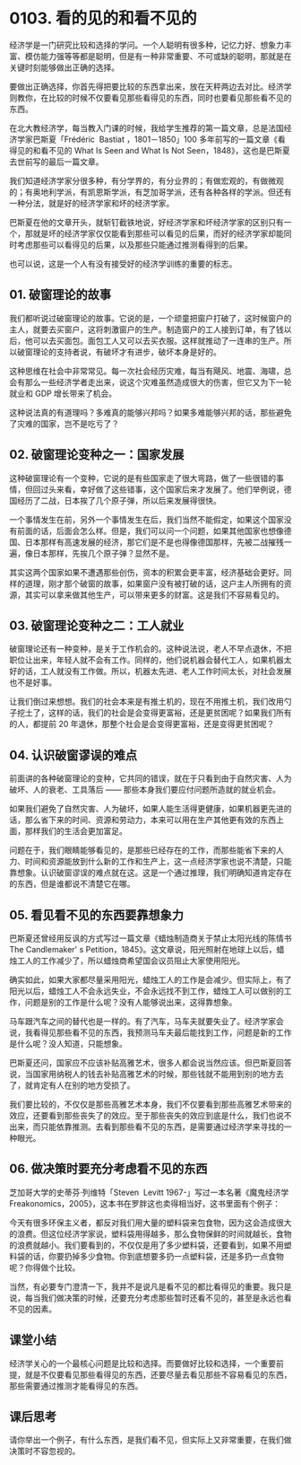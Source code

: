 # 0103. 看的见的和看不见的

经济学是一门研究比较和选择的学问。一个人聪明有很多种，记忆力好、想象力丰富、模仿能力强等等都是聪明，但是有一种非常重要、不可或缺的聪明，那就是在关键时刻能够做出正确的选择。

要做出正确选择，你首先得把要比较的东西拿出来，放在天秤两边去对比。经济学则教你，在比较的时候不仅要看见那些看得见的东西，同时也要看见那些看不见的东西。

在北大教经济学，每当教入门课的时候，我给学生推荐的第一篇文章，总是法国经济学家巴斯夏「Frédéric &nbsp;Bastiat&nbsp;，1801－1850」100 多年前写的一篇文章《看得见的和看不见的 What Is Seen and What Is Not Seen，1848》，这也是巴斯夏去世前写的最后一篇文章。

我们知道经济学家分很多种，有分学界的，有分业界的；有做宏观的，有做微观的；有奥地利学派，有凯恩斯学派，有芝加哥学派，还有各种各样的学派。但还有一种分法，就是好的经济学家和坏的经济学家。

巴斯夏在他的文章开头，就斩钉截铁地说，好经济学家和坏经济学家的区别只有一个，那就是坏的经济学家仅仅能看到那些可以看见的后果，而好的经济学家却能同时考虑那些可以看得见的后果，以及那些只能通过推测看得到的后果。

也可以说，这是一个人有没有接受好的经济学训练的重要的标志。

## 01. 破窗理论的故事

我们都听说过破窗理论的故事。它说的是，一个顽童把窗户打破了，这时候窗户的主人，就要去买窗户，这将刺激窗户的生产。制造窗户的工人接到订单，有了钱以后，他可以去买面包。面包工人又可以去买衣服。这样就推动了一连串的生产。所以破窗理论的支持者说，有破坏才有进步，破坏本身是好的。

这种思维在社会中非常常见。每一次社会经历灾难，每当有飓风、地震、海啸，总会有那么一些经济学者走出来，说这个灾难虽然造成很大的伤害，但它又为下一轮就业和 GDP 增长带来了机会。

这种说法真的有道理吗？多难真的能够兴邦吗？如果多难能够兴邦的话，那些避免了灾难的国家，岂不是吃亏了？

## 02. 破窗理论变种之一：国家发展

这种破窗理论有一个变种，它说的是有些国家走了很大弯路，做了一些很错的事情，但回过头来看，幸好做了这些错事，这个国家后来才发展了。他们举例说，德国经历了二战，日本挨了几个原子弹，所以后来发展得很快。

一个事情发生在前，另外一个事情发生在后，我们当然不能假定，如果这个国家没有前面的话，后面会怎么样。但是，我们可以问一个问题，如果其他国家也想像德国、日本那样有高速发展的经济，那它们是不是也得像德国那样，先被二战摧残一遍，像日本那样，先挨几个原子弹？显然不是。

其实这两个国家如果不遭遇那些创伤，资本的积累会更丰富，经济基础会更好。同样的道理，刚才那个破窗的故事，如果窗户没有被打破的话，这户主人所拥有的资源，其实可以拿来做其他生产，可以带来更多的财富。这是我们不容易看见的。

## 03. 破窗理论变种之二：工人就业

破窗理论还有一种变种，是关于工作机会的。这种说法说，老人不早点退休，不把职位让出来，年轻人就不会有工作。同样的，他们说机器会替代工人，如果机器太好的话，工人就没有工作做。所以，机器太先进、老人工作时间太长，对社会发展也不是好事。

让我们倒过来想想。我们的社会本来是有推土机的，现在不用推土机，我们改用勺子挖土了，这样的话，我们的社会是会变得更富裕，还是更贫困呢？如果我们所有的人，都提前 20 年退休，那整个社会是会变得更富裕，还是变得更贫困呢？

## 04. 认识破窗谬误的难点

前面讲的各种破窗理论的变种，它共同的错误，就在于只看到由于自然灾害、人为破坏、人的衰老、工具落后 —— 那些本身我们要应付问题所造就的就业机会。

如果我们避免了自然灾害、人为破坏，如果人能生活得更健康，如果机器更先进的话，那么省下来的时间、资源和劳动力，本来可以用在生产其他更有效的东西上面，那样我们的生活会更加富足。

问题在于，我们眼睛能够看见的，是那些已经存在的工作，而那些能省下来的人力、时间和资源能放到什么新的工作和生产上，这一点经济学家也说不清楚，只能靠想象。认识破窗谬误的难点就在这。这是一个通过推理，我们明确知道肯定存在的东西，但是谁都说不清楚它在哪。

## 05. 看见看不见的东西要靠想象力

巴斯夏还曾经用反讽的方式写过一篇文章《蜡烛制造商关于禁止太阳光线的陈情书 The Candlemaker' s Petition，1845》。这文章说，阳光照射在地球上以后，蜡烛工人的工作减少了，所以蜡烛商希望国会议员阻止大家使用阳光。

确实如此，如果大家都尽量采用阳光，蜡烛工人的工作是会减少。但实际上，有了阳光以后，蜡烛工人不会永远失业，不会永远找不到工作，蜡烛工人可以做别的工作，问题是别的工作是什么呢？没有人能够说出来，这得靠想象。

马车跟汽车之间的替代也是一样的。有了汽车，马车夫就要失业了。经济学家会说，我看得见那些看不见的东西，我预测马车夫最后能找到工作，问题是新的工作是什么呢？没人知道，只能想象。

巴斯夏还问，国家应不应该补贴高雅艺术，很多人都会说当然应该。但巴斯夏回答说，当国家用纳税人的钱去补贴高雅艺术的时候，那些钱就不能用到别的地方去了，就肯定有人在别的地方受损了。

我们要比较的，不仅仅是那些高雅艺术本身，我们不仅要看到那些高雅艺术带来的效应，还要看到那些丧失了的效应。至于那些丧失的效应到底是什么，我们也说不出来，而只能依靠推测。去看到那些看不见的东西，是需要通过经济学来寻找的一种眼光。

## 06. 做决策时要充分考虑看不见的东西

芝加哥大学的史蒂芬·列维特「Steven &nbsp;Levitt&nbsp;1967-」写过一本名著《魔鬼经济学 Freakonomics，2005》，这本书在罗胖这也卖得相当好，这书里面有个例子：

今天有很多环保主义者，都反对我们用大量的塑料袋来包食物，因为这会造成很大的浪费。但这位经济学家说，塑料袋用得越多，那么食物保鲜的时间就越长，食物的浪费就越小。我们要看到的，不仅仅是用了多少塑料袋，还要看到，如果不用塑料袋的话，你要扔掉多少食物。你到底想要多扔一点塑料袋，还是多扔一点食物呢？你得做个比较。

当然，有必要专门澄清一下，我并不是说凡是看不见的都比看得见的重要。我只是说，每当我们做决策的时候，还要充分考虑那些暂时还看不见的，甚至是永远也看不见的因素。

## 课堂小结

经济学关心的一个最核心问题是比较和选择。而要做好比较和选择，一个重要前提，就是不仅要看见那些看得见的东西，还要尽量去看见那些不容易看见的东西，那些需要通过推测才能看得见的东西。

## 课后思考

请你举出一个例子，有什么东西，是我们看不见，但实际上又非常重要，在我们做决策时不容忽视的。

